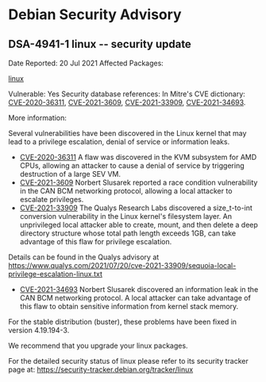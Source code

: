 
Debian Security Advisory
========================


DSA-4941-1 linux -- security update
-----------------------------------



Date Reported:
20 Jul 2021
Affected Packages:

[linux](https://packages.debian.org/src:linux)

Vulnerable:
Yes
Security database references:
In Mitre's CVE dictionary: [CVE-2020-36311](https://security-tracker.debian.org/tracker/CVE-2020-36311), [CVE-2021-3609](https://security-tracker.debian.org/tracker/CVE-2021-3609), [CVE-2021-33909](https://security-tracker.debian.org/tracker/CVE-2021-33909), [CVE-2021-34693](https://security-tracker.debian.org/tracker/CVE-2021-34693).  

More information:

Several vulnerabilities have been discovered in the Linux kernel that
may lead to a privilege escalation, denial of service or information
leaks.


* [CVE-2020-36311](https://security-tracker.debian.org/tracker/CVE-2020-36311)
A flaw was discovered in the KVM subsystem for AMD CPUs, allowing an
 attacker to cause a denial of service by triggering destruction of a
 large SEV VM.
* [CVE-2021-3609](https://security-tracker.debian.org/tracker/CVE-2021-3609)
Norbert Slusarek reported a race condition vulnerability in the CAN
 BCM networking protocol, allowing a local attacker to escalate
 privileges.
* [CVE-2021-33909](https://security-tracker.debian.org/tracker/CVE-2021-33909)
The Qualys Research Labs discovered a size\_t-to-int conversion
 vulnerability in the Linux kernel's filesystem layer. An
 unprivileged local attacker able to create, mount, and then delete a
 deep directory structure whose total path length exceeds 1GB, can
 take advantage of this flaw for privilege escalation.


Details can be found in the Qualys advisory at
 <https://www.qualys.com/2021/07/20/cve-2021-33909/sequoia-local-privilege-escalation-linux.txt>
* [CVE-2021-34693](https://security-tracker.debian.org/tracker/CVE-2021-34693)
Norbert Slusarek discovered an information leak in the CAN BCM
 networking protocol. A local attacker can take advantage of this
 flaw to obtain sensitive information from kernel stack memory.


For the stable distribution (buster), these problems have been fixed in
version 4.19.194-3.


We recommend that you upgrade your linux packages.


For the detailed security status of linux please refer to its security
tracker page at:
<https://security-tracker.debian.org/tracker/linux>





